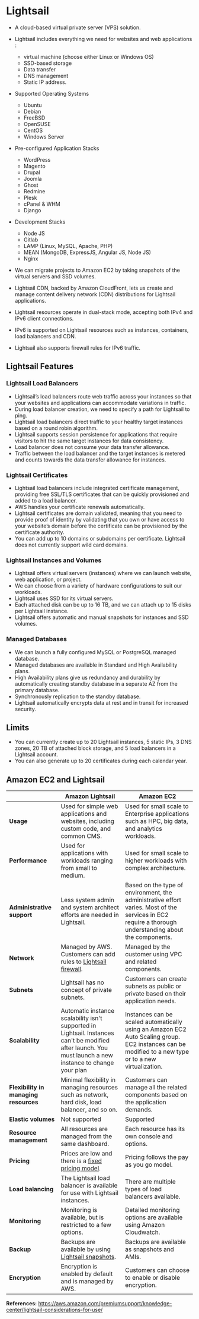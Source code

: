 # Lightsail

- A cloud-based virtual private server (VPS) solution.
- Lightsail includes everything we need for websites and web applications :
  - virtual machine (choose either Linux or Windows OS)
  - SSD-based storage
  - Data transfer
  - DNS management 
  - Static IP address.
- Supported Operating Systems
  - Ubuntu
  - Debian
  - FreeBSD
  - OpenSUSE
  - CentOS
  - Windows Server

- Pre-configured Application Stacks
  - WordPress
  - Magento
  - Drupal
  - Joomla
  - Ghost
  - Redmine
  - Plesk
  - cPanel & WHM
  - Django
- Development Stacks
  - Node JS
  - Gitlab
  - LAMP (Linux, MySQL, Apache, PHP)
  - MEAN (MongoDB, ExpressJS, Angular JS, Node JS)
  - Nginx
- We can migrate projects to Amazon EC2 by taking snapshots of the virtual servers and SSD volumes.
- Lightsail CDN, backed by Amazon CloudFront, lets us create and manage content delivery network (CDN) distributions for Lightsail applications.
- Lightsail resources operate in dual-stack mode, accepting both IPv4 and IPv6 client connections. 
- IPv6 is supported on Lightsail resources such as instances, containers, load balancers and CDN. 
- Lightsail also supports firewall rules for IPv6 traffic.

##  Lightsail Features

### Lightsail Load Balancers

- Lightsail’s load balancers route web traffic across your instances so that your websites and applications can accommodate variations in traffic.
- During load balancer creation, we need to specify a path for Lightsail to ping. 
- Lightsail load balancers direct traffic to your healthy target instances based on a round robin algorithm.
- Lightsail supports session persistence for applications that require visitors to hit the same target instances for data consistency.
-  Load balancer does not consume your data transfer allowance.
- Traffic between the load balancer and the target instances is metered and counts towards the data transfer allowance for instances.

### Lightsail Certificates

- Lightsail load balancers include integrated certificate management, providing free SSL/TLS certificates that can be quickly provisioned and added to a load balancer.
-  AWS handles your certificate renewals automatically.
- Lightsail certificates are domain validated, meaning that you need to provide proof of identity by validating that you own or have access to your website’s domain before the certificate can be provisioned by the certificate authority.
- You can add up to 10 domains or subdomains per certificate. Lightsail does not currently support wild card domains.

### Lightsail Instances and Volumes

- Lightsail offers virtual servers (instances) where we can launch website, web application, or project.
- We can choose from a variety of hardware configurations to suit our workloads. 
- Lightsail uses SSD for its virtual servers.
- Each attached disk can be up to 16 TB, and we can attach up to 15 disks per Lightsail instance.
- Lightsail offers automatic and manual snapshots for instances and SSD volumes.

### Managed Databases

- We can launch a fully configured MySQL or PostgreSQL managed database.
- Managed databases are available in Standard and High Availability plans.
- High Availability plans give us redundancy and durability by automatically creating standby database in a separate AZ from the primary database.
- Synchronously replication to the standby database.
- Lightsail automatically encrypts data at rest and in transit for increased security.

## **Limits**

- You can currently create up to 20 Lightsail instances, 5 static IPs, 3 DNS zones, 20 TB of attached block storage, and 5 load balancers in a Lightsail account. 
- You can also generate up to 20 certificates during each calendar year.

## Amazon EC2 and Lightsail

|                                       | **Amazon Lightsail**                                         | **Amazon EC2**                                               |
| ------------------------------------- | ------------------------------------------------------------ | ------------------------------------------------------------ |
| **Usage**                             | Used for simple web applications and websites, including custom code, and common CMS. | Used for small scale to Enterprise applications such as HPC, big data, and analytics workloads. |
| **Performance**                       | Used for applications with workloads ranging from small to medium. | Used for small scale to higher workloads with complex architecture. |
| **Administrative support**            | Less system admin and system architect efforts are needed in Lightsail. | Based on the type of environment, the administrative effort varies. Most of the services in EC2 require a thorough understanding about the components. |
| **Network**                           | Managed by AWS. Customers can add rules to [Lightsail firewall](https://lightsail.aws.amazon.com/ls/docs/en_us/articles/understanding-firewall-and-port-mappings-in-amazon-lightsail). | Managed by the customer using VPC and related components.    |
| **Subnets**                           | Lightsail has no concept of private subnets.                 | Customers can create subnets as public or private based on their application needs. |
| **Scalability**                       | Automatic instance scalability isn't supported in Lightsail.  Instances can't be modified after launch. You must launch a new instance to change your plan | Instances can be scaled automatically using an Amazon EC2 Auto Scaling group. EC2 instances can be modified to a new type or to a new virtualization. |
| **Flexibility in managing resources** | Minimal flexibility in managing resources such as network, hard disk, load balancer, and so on. | Customers can manage all the related components based on the application demands. |
| **Elastic volumes**                   | Not supported                                                | Supported                                                    |
| **Resource management**               | All resources are managed from the same dashboard.           | Each resource has its own console and options.               |
| **Pricing**                           | Prices are low and there is a [fixed pricing model](https://aws.amazon.com/lightsail/pricing/). | Pricing follows the pay as you go model.                     |
| **Load balancing**                    | The Lightsail load balancer is available for use with Lightsail instances. | There are multiple types of load balancers available.        |
| **Monitoring**                        | Monitoring is available, but is restricted to a few options. | Detailed monitoring options are available using Amazon Cloudwatch. |
| **Backup**                            | Backups are available by using [Lightsail snapshots](https://lightsail.aws.amazon.com/ls/docs/en_us/articles/understanding-instance-snapshots-in-amazon-lightsail). | Backups are available as snapshots and AMIs.                 |
| **Encryption**                        | Encryption is enabled by default and is managed by AWS.      | Customers can choose to enable or disable encryption.        |

**References:**
https://aws.amazon.com/premiumsupport/knowledge-center/lightsail-considerations-for-use/

